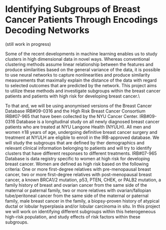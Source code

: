 # Identifying Subgroups of Breast Cancer Patients Through Encodings Decoding Networks #
(still work in progress)

Some of the recent developments in machine learning enables us to study clusters in high dimensional data in novel ways. Whereas conventional clustering methods assume linear relationship between the features and produce similarities based on the general variance of the data, it is possible to use neural networks to capture nonlinearities and produce similarity measurements that maximally explain the distance of the data with regard to selected outcomes that are predicted by the network. This project aims to utilize these methods and investigate subgroups within the breast cancer patients and patients with high risk for developing breast cancer.\\

To that and, we will be using anonymised versions of the Breast Cancer Database IRB#09-0316 and the High Risk Breast Cancer Consortium IRB#07-965 that have been collected by the NYU Cancer Center. IRB#09-0316 Database is a longitudinal study on all newly diagnosed breast cancer patients who are treated at NYU Langone Health (NYULH).  All men and women ≥18 years of age, undergoing definitive breast cancer surgery and treatment at NYULH are eligible to enroll in the IRB-approved database. We will study the subgroups that are defined by ther demographics and relevant clinical information belonging to patients and will try to identify clusters that have different responses to different treatments. IRB#07-965 Database is data registry specific to women at high risk for developing breast cancer. Women are defined as high risk based on the following criteria: One or more first-degree relatives with pre-menopausal breast cancer, two or more first-degree relatives with post-menopausal breast cancer, a known BRCA1/2 mutation, p53, PTEN, CHEK, or PALB2 mutation, a family history of breast and ovarian cancer from the same side of the maternal or paternal family, two or more relatives with ovarian/fallopian tube/peritoneal cancer from the same side of the maternal or paternal family, male breast cancer in the family, a biopsy-proven history of atypical ductal or lobular hyperplasia and/or lobular carcinoma in situ. In this project we will work on identifying different subgroups within this heterogeneous high-risk population, and study effects of risk factors within these subgroups.

